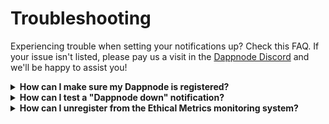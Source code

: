 # Troubleshooting

Experiencing trouble when setting your notifications up? Check this FAQ. If your issue isn't listed, please pay us a visit in the [Dappnode Discord](https://discord.gg/dappnode) and we'll be happy to assist you!

<details>
  <summary><strong>How can I make sure my Dappnode is registered?</strong></summary>
  
  <b>Email:</b> Upon registering, an email will be sent to your configured email address. If you don't receive this email, please check your spam folder. <br/>
  
  <b>Telegram:</b> Once your bot has been set up, you can press the "Send Test Notification" button to see if everything is working as expected.
</details>

<details>
  <summary><strong>How can I test a "Dappnode down" notification?</strong></summary>
  
  There are various ways to test a "Dappnode down" notification. The easiest way is to stop your Dappnode temporarily, but you can also test it by stopping the "Prometheus" service of your Ethical Metrics package. After an hour, you should receive a "Dappnode down" notification in your Email and/or Telegram.
</details>

<details>
    <summary><strong>How can I unregister from the Ethical Metrics monitoring system?</strong></summary>
    
    <p><strong> 1. Using the Dappnode Interface:</strong> From the active Dappnode, simply navigate to <a href="http://my.dappnode/system/notifications">System > Notifications</a> and toggle off <b>Ethical Metrics</b>. This will stop all notifications and halt metric collection from your Dappnode. As long as Ethical Metrics notifications are enabled in the Dappnode UI, your device remains registered in our monitoring system.</p>
  
    <p><strong>2. For Inactive Dappnodes:</strong> If your Dappnode is no longer accessible, locate the <b>unregister link</b> in the welcome email you received upon registration. Keep in mind that using this method won't employ our IP hiding measures, but you can enhance security using tools like a VPN. Please keep in mind that if your Dappnode is still up and running with Ethical Metrics notifications turned on, it'll register again by itself.</p>
    
    <p><strong>3. Manual Unregistration:</strong> Lost the welcome email? You can also unregister by inputting the following URL into your browser: <code>https://ethical-metrics.dappnode.io/unregister-from-email/?instance=<i>YOUR_INSTANCE</i>.onion%3A9090</code>. Make sure to replace <i>YOUR_INSTANCE</i> with the unique identifier for your Dappnode, excluding ".onion:9090", which is already included in the provided URL.</p>

</details>
